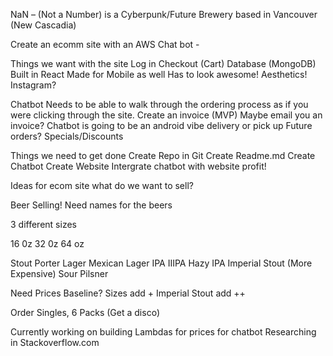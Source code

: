 NaN – (Not a Number) is a Cyberpunk/Future Brewery based in Vancouver (New Cascadia) 


Create an ecomm site with an AWS Chat bot - 

Things we want with the site
Log in
Checkout (Cart)
Database (MongoDB)
Built in React
Made for Mobile as well 
Has to look awesome! Aesthetics! 
Instagram? 

Chatbot
Needs to be able to walk through the ordering process as if you were clicking through the site. 
Create an invoice (MVP)
Maybe email you an invoice? 
Chatbot is going to be an android vibe
delivery or pick up
Future orders?
Specials/Discounts 

Things we need to get done
Create Repo in Git
Create Readme.md
Create Chatbot
Create Website
Intergrate chatbot with website
profit! 



Ideas for ecom site what do we want to sell? 

Beer Selling! 
Need names for the beers

3 different sizes

16 0z
32 0z
64 oz

Stout 
Porter
Lager
Mexican Lager
IPA
IIIPA
Hazy IPA
Imperial Stout (More Expensive)
Sour
Pilsner

Need Prices
Baseline? Sizes add + 
Imperial Stout add ++ 


Order Singles, 6 Packs (Get a disco) 



Currently working on building Lambdas for prices for chatbot
Researching in Stackoverflow.com 